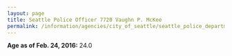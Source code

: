 ```yaml
---
layout: page
title: Seattle Police Officer 7720 Vaughn P. McKee
permalink: /information/agencies/city_of_seattle/seattle_police_department/copbook/7720/
---
```


**Age as of Feb. 24, 2016:** 24.0
